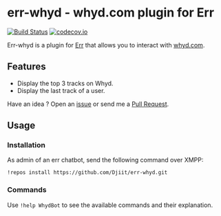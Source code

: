 # err-whyd - whyd.com plugin for Err

[![Build Status](https://travis-ci.org/Djiit/err-whyd.svg?branch=master)](https://travis-ci.org/Djiit/err-whyd) [![codecov.io](https://codecov.io/github/Djiit/vvvv/coverage.svg?branch=master)](https://codecov.io/github/Djiit/vvvv?branch=master)

Err-whyd is a plugin for [Err](https://errbot.io) that allows you to interact with [whyd.com](https://whyd.com).

## Features

* Display the top 3 tracks on Whyd.
* Display the last track of a user.

Have an idea ? Open an [issue](https://github.com/Djiit/err-whyd/issues) or send me a [Pull Request](https://github.com/Djiit/err-whyd/pulls).

## Usage

### Installation

As admin of an err chatbot, send the following command over XMPP:

```
!repos install https://github.com/Djiit/err-whyd.git
```

### Commands

Use `!help WhydBot` to see the available commands and their explanation.
